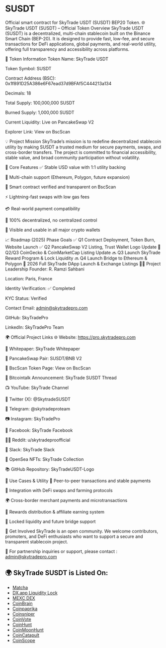 # SUSDT
Official smart contract for SkyTrade USDT (SUSDT) BEP20 Token.
🌐 SkyTrade USDT (SUSDT) – Official Token Overview
SkyTrade USDT (SUSDT) is a decentralized, multi-chain stablecoin built on the Binance Smart Chain (BEP-20). It is designed to provide fast, low-fee, and secure transactions for DeFi applications, global payments, and real-world utility, offering full transparency and accessibility across platforms.

📌 Token Information
Token Name: SkyTrade USDT

Token Symbol: SUSDT

Contract Address (BSC): 0x1f891D25A386e6F67ead37d9BFAf5C444213a134

Decimals: 18

Total Supply: 100,000,000 SUSDT

Burned Supply: 1,000,000 SUSDT

Current Liquidity: Live on PancakeSwap V2

Explorer Link: View on BscScan

💡 Project Mission
SkyTrade’s mission is to redefine decentralized stablecoin utility by making SUSDT a trusted medium for secure payments, swaps, and cross-border transfers. The project is committed to financial accessibility, stable value, and broad community participation without volatility.

🔑 Core Features
✅ Stable USD value with 1:1 utility backing

🔁 Multi-chain support (Ethereum, Polygon, future expansion)

🧠 Smart contract verified and transparent on BscScan

⚡ Lightning-fast swaps with low gas fees

💳 Real-world payment compatibility

🔐 100% decentralized, no centralized control

📱 Visible and usable in all major crypto wallets

📈 Roadmap (2025)
Phase	Goals
✅ Q1	Contract Deployment, Token Burn, Website Launch
✅ Q2	PancakeSwap V2 Listing, Trust Wallet Logo Update
🔄 Q2/Q3	CoinGecko & CoinMarketCap Listing Update
🔜 Q3	Launch SkyTrade Reward Program & Lock Liquidity
🔜 Q4	Launch Bridge to Ethereum & Polygon
🚀 2026	Full SkyTrade DApp Launch & Exchange Listings
👨‍💼 Project Leadership
Founder: R. Ramzi Sahbani

Location: Paris, France

Identity Verification: ✅ Completed

KYC Status: Verified

Contact Email: admin@skytradepro.com

GitHub: SkyTradePro

LinkedIn: SkyTradePro Team

🌍 Official Project Links
🌐 Website: https://pro.skytradepro.com

📄 Whitepaper: SkyTrade Whitepaper

🔁 PancakeSwap Pair: SUSDT/BNB V2

📘 BscScan Token Page: View on BscScan

📢 Bitcointalk Announcement: SkyTrade SUSDT Thread

📺 YouTube: SkyTrade Channel

🧵 Twitter (X): @SkytradeSUSDT

💬 Telegram: @skytradeproteam

📷 Instagram: SkyTradePro

📘 Facebook: SkyTrade Facebook

🧑‍💻 Reddit: u/skytradeproofficial

💼 Slack: SkyTrade Slack

🔗 OpenSea NFTs: SkyTrade Collection

📚 GitHub Repository: SkyTradeUSDT-Logo

🧠 Use Cases & Utility
💱 Peer-to-peer transactions and stable payments

💸 Integration with DeFi swaps and farming protocols

🌍 Cross-border merchant payments and microtransactions

🎁 Rewards distribution & affiliate earning system

🔐 Locked liquidity and future bridge support

💬 Get Involved
SkyTrade is an open community. We welcome contributors, promoters, and DeFi enthusiasts who want to support a secure and transparent stablecoin project.

📩 For partnership inquiries or support, please contact
: admin@skytradepro.com
## 🌍 SkyTrade SUSDT is Listed On:

- [Matcha](https://matcha.xyz/tokens/bsc/0x1f891d25a386e6f67ead37d9bfaf5c444213a134)
- [DX.app Liquidity Lock](https://www.dx.app/dxlock/view/liquidity-locker?address=0xA116A1325bf888E79ECFcB832c9C91655233a18a&chain=56&ref=geckoterminal)
- [MEXC DEX](https://www.mexc.co/fr-FR/dex/trade?pair_ca=0xfd18DA0e5d05dAe2DDb3E711e7e77ef2D553367C&chain_id=56&token_ca=0x1f891D25A386e6F67ead37d9BFAf5C444213a134&from=search)
- [CoinBrain](https://coinbrain.com/coins/bnb-0x1f891d25a386e6f67ead37d9bfaf5c444213a134)
- [Coinpaprika](https://coinpaprika.com/coin/susdt-skytrade-usdt/#!exchanges)
- [Coinsniper](https://coinsniper.net/coin/79950)
- [CoinVote](https://coinvote.cc/en/coin/SkyTradeUSDT)
- [CoinHunt](https://coinhunt.cc/coin/67e0563daff53cd9c1448420)
- [CoinMoonHunt](https://coinmoonhunt.com/coin/SkyTrade%20SUSDT)
- [CoinCatapult](https://www.coincatapult.com/coin/skytrade-susdt-susdt)
- [CoinScope](https://www.coinscope.co/coin/1-susdt)
